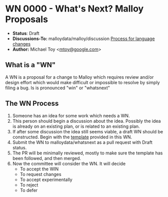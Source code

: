# WN 0000 - What's Next? Malloy Proposals

- **Status**: Draft
- **Discussions-To:**  malloydata/malloy/discussion [Process for language changes](https://github.com/malloydata/malloy/discussions/1400)
- **Author:** Michael Toy \<mtoy@google.com>

## What is a "WN"

A WN is a proposal for a change to Malloy which requires review and/or design effort which would make difficult or impossible to resolve by simply filing a bug. Is is pronounced "win" or "whatsnext"

## The WN Process

1. Someone has an idea for some work which needs a WN.
2. This person should begin a discussion about the idea. Possibly the idea is already on
   an existing plan, or is related to an existing plan.
3. If after some discussion the idea still seems viable, a draft WN should be constructed. Begin with the [template](wn-template.md) provided in this WN.
5. Submit the WN to malloydata/whatsnext as a pull request with Draft status.
6. The PR will be minimally reviewed, mostly to make sure the template has been followed, and then merged.
7. Now the committee will consider the WN. It will decide
    * To accept the WIN
    * To request changes
    * To accept experimentally
    * To reject
    * To defer